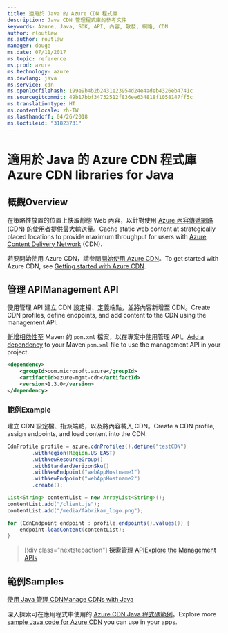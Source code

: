 ```yaml
---
title: 適用於 Java 的 Azure CDN 程式庫
description: Java CDN 管理程式庫的參考文件
keywords: Azure, Java, SDK, API, 內容, 散發, 網路, CDN
author: rloutlaw
ms.author: routlaw
manager: douge
ms.date: 07/11/2017
ms.topic: reference
ms.prod: azure
ms.technology: azure
ms.devlang: java
ms.service: cdn
ms.openlocfilehash: 199e9b4b2b2431e23954d24e4adeb4326eb4741c
ms.sourcegitcommit: 49b17bbf34732512f836ee634818f1058147ff5c
ms.translationtype: HT
ms.contentlocale: zh-TW
ms.lasthandoff: 04/26/2018
ms.locfileid: "31823731"
---
```

# <a name="azure-cdn-libraries-for-java"></a><span data-ttu-id="16c2b-104">適用於 Java 的 Azure CDN 程式庫</span><span class="sxs-lookup"><span data-stu-id="16c2b-104">Azure CDN libraries for Java</span></span>

## <a name="overview"></a><span data-ttu-id="16c2b-105">概觀</span><span class="sxs-lookup"><span data-stu-id="16c2b-105">Overview</span></span>

<span data-ttu-id="16c2b-106">在策略性放置的位置上快取靜態 Web 內容，以針對使用 [Azure 內容傳遞網路](/azure/cdn/cdn-overview) (CDN) 的使用者提供最大輸送量。</span><span class="sxs-lookup"><span data-stu-id="16c2b-106">Cache static web content at strategically placed locations to provide maximum throughput for users with [Azure Content Delivery Network](/azure/cdn/cdn-overview) (CDN).</span></span>

<span data-ttu-id="16c2b-107">若要開始使用 Azure CDN，請參閱[開始使用 Azure CDN](/azure/cdn/cdn-create-new-endpoint)。</span><span class="sxs-lookup"><span data-stu-id="16c2b-107">To get started with Azure CDN, see [Getting started with Azure CDN](/azure/cdn/cdn-create-new-endpoint).</span></span>

## <a name="management-api"></a><span data-ttu-id="16c2b-108">管理 API</span><span class="sxs-lookup"><span data-stu-id="16c2b-108">Management API</span></span>

<span data-ttu-id="16c2b-109">使用管理 API 建立 CDN 設定檔、定義端點，並將內容新增至 CDN。</span><span class="sxs-lookup"><span data-stu-id="16c2b-109">Create CDN profiles, define endpoints, and add content to the CDN using the management API.</span></span>

<span data-ttu-id="16c2b-110">[新增相依性](https://maven.apache.org/guides/getting-started/index.html#How_do_I_use_external_dependencies)至 Maven 的 `pom.xml` 檔案，以在專案中使用管理 API。</span><span class="sxs-lookup"><span data-stu-id="16c2b-110">[Add a dependency](https://maven.apache.org/guides/getting-started/index.html#How_do_I_use_external_dependencies) to your Maven `pom.xml` file to use the management API in your project.</span></span>

```XML
<dependency>
    <groupId>com.microsoft.azure</groupId>
    <artifactId>azure-mgmt-cdn</artifactId>
    <version>1.3.0</version>
</dependency>
```   

### <a name="example"></a><span data-ttu-id="16c2b-111">範例</span><span class="sxs-lookup"><span data-stu-id="16c2b-111">Example</span></span>

<span data-ttu-id="16c2b-112">建立 CDN 設定檔、指派端點，以及將內容載入 CDN。</span><span class="sxs-lookup"><span data-stu-id="16c2b-112">Create a CDN profile, assign endpoints, and load content into the CDN.</span></span>

```java
CdnProfile profile = azure.cdnProfiles().define("testCDN")
        .withRegion(Region.US_EAST)
        .withNewResourceGroup()
        .withStandardVerizonSku()
        .withNewEndpoint("webAppHostname1")
        .withNewEndpoint("webAppHostname2")
        .create();

List<String> contentList = new ArrayList<String>();
contentList.add("/client.js");
contentList.add("/media/fabrikam_logo.png");

for (CdnEndpoint endpoint : profile.endpoints().values()) {
    endpoint.loadContent(contentList);
}
```

> [!div class="nextstepaction"]
> [<span data-ttu-id="16c2b-113">探索管理 API</span><span class="sxs-lookup"><span data-stu-id="16c2b-113">Explore the Management APIs</span></span>](/java/api/overview/azure/cdn/management)

## <a name="samples"></a><span data-ttu-id="16c2b-114">範例</span><span class="sxs-lookup"><span data-stu-id="16c2b-114">Samples</span></span>

[<span data-ttu-id="16c2b-115">使用 Java 管理 CDN</span><span class="sxs-lookup"><span data-stu-id="16c2b-115">Manage CDNs with Java</span></span>](https://github.com/Azure-Samples/cdn-java-manage-cdn)

<span data-ttu-id="16c2b-116">深入探索可在應用程式中使用的 [Azure CDN Java 程式碼範例](https://azure.microsoft.com/resources/samples/?platform=java&term=cdn)。</span><span class="sxs-lookup"><span data-stu-id="16c2b-116">Explore more [sample Java code for Azure CDN](https://azure.microsoft.com/resources/samples/?platform=java&term=cdn) you can use in your apps.</span></span>